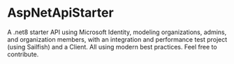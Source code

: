 # AspNetApiStarter
A .net8 starter API using Microsoft Identity, modeling organizations, admins, and organization members, with an integration and performance test project (using Sailfish) and a Client. All using modern best practices. Feel free to contribute.
